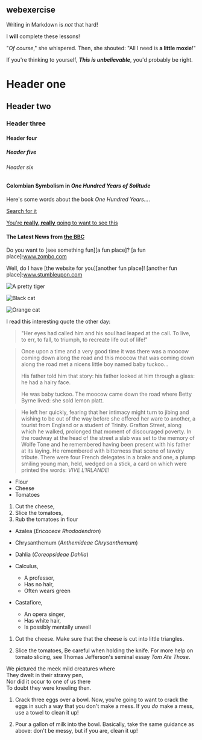 ## <rajivdhakal> webexercise

Writing in Markdown is _not_ that hard!

I **will** complete these lessons!

"_Of course_," she whispered. Then, she shouted: "All I need is **a little moxie**!"

If you're thinking to yourself, **_This is unbelievable_**, you'd probably be right.

# Header one

## Header two

### Header three

#### Header four

##### Header five

###### Header six

#### Colombian Symbolism in _One Hundred Years of Solitude_

Here's some words about the book _One Hundred Years..._.

[Search for it](www.google.com)

[You're **really, really** going to want to see this](www.dailykitten.com)

#### The Latest News from [the BBC](www.bbc.com/news)

Do you want to [see something fun][a fun place]?
[a fun place]:www.zombo.com

Well, do I have [the website for you][another fun place]!
[another fun place]:www.stumbleupon.com

![A pretty tiger](https://upload.wikimedia.org/wikipedia/commons/5/56/Tiger.50.jpg)

![Black cat][Black]

[Black]: https://upload.wikimedia.org/wikipedia/commons/a/a3/81_INF_DIV_SSI.jpg

![Orange cat][Orange]

[Orange]: https://icons.iconarchive.com/icons/google/noto-emoji-animals-nature/256/22221-cat-icon.png

[Black]: https://upload.wikimedia.org/wikipedia/commons/a/a3/81_INF_DIV_SSI.jpg
I read this interesting quote the other day:

>"Her eyes had called him and his soul had leaped at the call. To live, to err, to fall, to triumph, to recreate life out of life!"

>Once upon a time and a very good time it was there was a moocow coming down along the road and this moocow that was coming down along the road met a nicens little boy named baby tuckoo...
>
>His father told him that story: his father looked at him through a glass: he had a hairy face.
>
>He was baby tuckoo. The moocow came down the road where Betty Byrne lived: she sold lemon platt.

>He left her quickly, fearing that her intimacy might turn to jibing and wishing to be out of the way before she offered her ware to another, a tourist from England or a student of Trinity. Grafton Street, along which he walked, prolonged that moment of discouraged poverty. In the roadway at the head of the street a slab was set to the memory of Wolfe Tone and he remembered having been present with his father at its laying. He remembered with bitterness that scene of tawdry tribute. There were four French delegates in a brake and one, a plump smiling young man, held, wedged on a stick, a card on which were printed the words: _VIVE L'IRLANDE_!

* Flour
* Cheese
* Tomatoes
1. Cut the cheese,
2. Slice the tomatoes,
3. Rub the tomatoes in flour

* Azalea (_Ericaceae Rhododendron_)
* Chrysanthemum (_Anthemideae Chrysanthemum_)
* Dahlia (_Coreopsideae Dahlia_)

* Calculus, 
  * A professor,
  * Has no hair,
  * Often wears green
* Castafiore,
  *  An opera singer,
  *  Has white hair,
  *  Is possibly mentally unwell
 
1. Cut the cheese. Make sure that the cheese is cut into little triangles.

2. Slice the tomatoes, Be careful when holding the knife. For more help on tomato slicing, see Thomas Jefferson's seminal essay _Tom Ate Those_.

We pictured the meek mild creatures where  
They dwelt in their strawy pen,  
Nor did it occur to one of us there  
To doubt they were kneeling then.  

1. Crack three eggs over a bowl.
Now, you're going to want to crack the eggs in such a way that you don't make a mess.
If you _do_ make a mess, use a towel to clean it up!

2. Pour a gallon of milk into the bowl.
Basically, take the same guidance as above: don't be messy, but if you are, clean it up!

